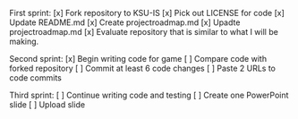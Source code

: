 First sprint:
[x] Fork repository to KSU-IS
[x] Pick out LICENSE for code
[x] Update README.md
[x] Create projectroadmap.md
[x] Upadte projectroadmap.md
[x] Evaluate repository that is similar to what I will be making.

Second sprint:
[x] Begin writing code for game
[ ] Compare code with forked repository
[ ] Commit at least 6 code changes
[ ] Paste 2 URLs to code commits

Third sprint:
[ ] Continue writing code and testing
[ ] Create one PowerPoint slide
[ ] Upload slide
